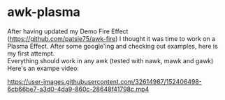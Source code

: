 # awk-plasma
After having updated my Demo Fire Effect (https://github.com/patsie75/awk-fire) I thought it was time to work on a Plasma Effect. After some google'ing and checking out examples, here is my first attempt.  
Everything should work in any awk (tested with nawk, mawk and gawk)  
Here's an exampe video:  

https://user-images.githubusercontent.com/32614987/152406498-6cb66be7-a3d0-4da9-860c-28648f41798c.mp4

